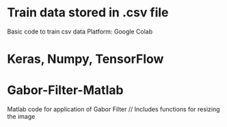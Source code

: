 # Train data stored in .csv file
Basic code to train csv data
Platform: Google Colab
# Keras, Numpy, TensorFlow


# Gabor-Filter-Matlab
Matlab code for application of Gabor Filter //
Includes functions for resizing the image
